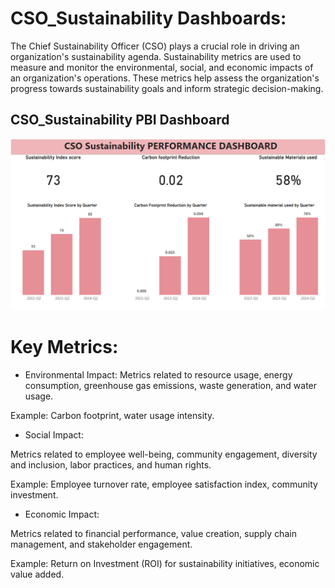 # CSO_Sustainability Dashboards:
The Chief Sustainability Officer (CSO) plays a crucial role in driving an organization's sustainability agenda. Sustainability metrics are used to measure and monitor the environmental, social, and economic impacts of an organization's operations. These metrics help assess the organization's progress towards sustainability goals and inform strategic decision-making.

## CSO_Sustainability PBI Dashboard
![test](CSO_Sustain_dashboard_pbi.png)

# Key Metrics:
- Environmental Impact:
Metrics related to resource usage, energy consumption, greenhouse gas emissions, waste generation, and water usage.

Example: Carbon footprint, water usage intensity.

- Social Impact:

Metrics related to employee well-being, community engagement, diversity and inclusion, labor practices, and human rights.

Example: Employee turnover rate, employee satisfaction index, community investment.

- Economic Impact:

Metrics related to financial performance, value creation, supply chain management, and stakeholder engagement.

Example: Return on Investment (ROI) for sustainability initiatives, economic value added.